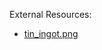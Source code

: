 External Resources:

- [tin_ingot.png](https://github.com/LTHCTheMaster/The-Advancenergy/blob/Dev/Resourcepack/assets/lthc.advancenergy/textures/block/ores/tin/ingot.png)